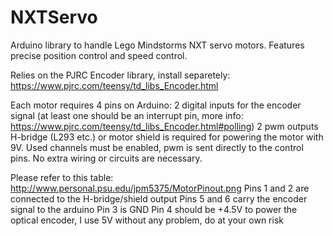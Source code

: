# NXTServo  
Arduino library to handle Lego Mindstorms NXT servo motors.
Features precise position control and speed control.

Relies on the PJRC Encoder library, install separetely: https://www.pjrc.com/teensy/td_libs_Encoder.html

Each motor requires 4 pins on Arduino:
2 digital inputs for the encoder signal (at least one should be an interrupt pin, more info: https://www.pjrc.com/teensy/td_libs_Encoder.html#polling)
2 pwm outputs  
H-bridge (L293 etc.) or motor shield is required for powering the motor with 9V. Used channels must be enabled, pwm is sent directly to the control pins. No extra wiring or circuits are necessary.

Please refer to this table: http://www.personal.psu.edu/jpm5375/MotorPinout.png
Pins 1 and 2 are connected to the H-bridge/shield output
Pins 5 and 6 carry the encoder signal to the arduino
Pin 3 is GND
Pin 4 should be +4.5V to power the optical encoder, I use 5V without any problem, do at your own risk
